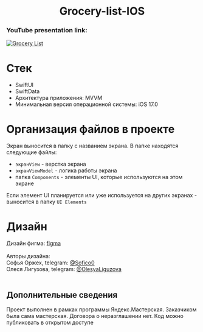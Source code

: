 # <h1 align="center">Grocery-list-IOS</h1>

### YouTube presentation link:
[![Grocery List](https://img.youtube.com/vi/c-ZBguqUWhg/0.jpg)](https://www.youtube.com/watch?v=c-ZBguqUWhg)

# Стек

- SwiftUI
- SwiftData
- Архитектура приложения: MVVM
- Минимальная версия операционной системы: iOS 17.0

# Организация файлов в проекте

Экран выносится в папку с названием экрана. В папке находятся следующие файлы:

- `экранView` - верстка экрана
- `экранViewModel` - логика работы экрана
- папка `Components` - элементы UI, которые используются на этом экране 

Если элемент UI планируется или уже используется на других экранах - выносится в папку `UI Elements`

# Дизайн

Дизайн фигма: <a href="https://www.figma.com/design/gAJIT70Jz1IUo60LhhbPYd/%D0%A1%D0%BF%D0%B8%D1%81%D0%BE%D0%BA-%D0%BF%D0%BE%D0%BA%D1%83%D0%BF%D0%BE%D0%BA-(%D0%B3%D1%80%D1%83%D0%BF%D0%BF%D0%B0-2)">figma</a><br><br>
Авторы дизайна:<br>
Софья Оржех, telegram: [@Sofico0](https://t.me/Sofico0) <br>
Олеся Лигузова, telegram: [@OlesyaLiguzova](https://t.me/OlesyaLiguzova)
<br><br>
## Дополнительные сведения
Проект выполнен в рамках программы Яндекс.Мастерская.
Заказчиком была сама мастерская. Договора о неразглашении нет. Код можно публиковать в открытом доступе
